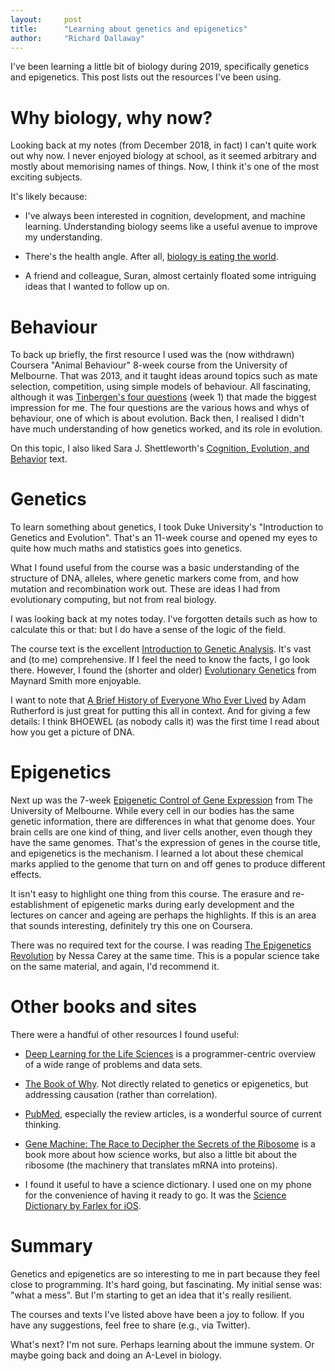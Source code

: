 ```yaml
---
layout:     post
title:      "Learning about genetics and epigenetics"
author:     "Richard Dallaway"
---
```


I've been learning a little bit of biology during 2019,
specifically genetics and epigenetics.
This post lists out the resources I've been using.

<!-- break -->

[dict]: https://apps.apple.com/in/app/science-dictionary-biology-physics-more/id1021592299
[gm]: https://www.goodreads.com/book/show/39088590-gene-machine
[dl]: https://www.goodreads.com/book/show/45288159-deep-learning-for-the-life-sciences
[ecge]: https://www.coursera.org/learn/epigenetics
[four]: https://en.wikipedia.org/wiki/Tinbergen%27s_four_questions
[ceb]: https://www.goodreads.com/book/show/7177284-cognition-evolution-and-behavior
[eat]: https://a16z.com/2019/10/28/biology-eating-world-a16z-manifesto/
[why]: https://www.goodreads.com/book/show/36204378-the-book-of-why
[pm]: https://pubmed.ncbi.nlm.nih.gov/
[rev]: https://www.goodreads.com/book/show/12414734-the-epigenetics-revolution
[itga]: https://www.goodreads.com/book/show/38885484-an-introduction-to-genetic-analysis
[ms]: https://www.goodreads.com/book/show/1456010.Evolutionary_Genetics
[brief]: https://www.goodreads.com/book/show/30135182-a-brief-history-of-everyone-who-ever-lived

# Why biology, why now?

Looking back at my notes (from December 2018, in fact) I can't quite work out why now.
I never enjoyed biology at school,
as it seemed arbitrary and mostly about memorising names of things.
Now, I think it's one of the most exciting subjects.

It's likely because:

- I've always been interested in cognition, development, and machine learning. Understanding biology seems like a useful avenue to improve my understanding.

- There's the health angle. After all, [biology is eating the world][eat].

- A friend and colleague, Suran, almost certainly floated some intriguing ideas that I wanted to follow up on.

# Behaviour

To back up briefly,
the first resource I used was the (now withdrawn) Coursera "Animal Behaviour" 8-week course from the University of Melbourne.
That was 2013, 
and it taught ideas around topics such as mate selection, competition, 
using simple models of behaviour. 
All fascinating,
although it was [Tinbergen's four questions][four] (week 1) that made the biggest impression for me. 
The four questions are the various hows and whys of behaviour, 
one of which is about evolution. 
Back then, I realised I didn't have much understanding of how genetics worked,
and its role in evolution.

On this topic, 
I also liked Sara J. Shettleworth's [Cognition, Evolution, and Behavior][ceb] text.

# Genetics

To learn something about genetics, 
I took Duke University's "Introduction to Genetics and Evolution".
That's an 11-week course and opened my eyes to quite how much maths and statistics goes into genetics.

What I found useful from the course was a basic understanding of the structure of DNA,
alleles, where genetic markers come from, and how mutation and recombination work out.
These are ideas I had from evolutionary computing, but not from real biology.

I was looking back at my notes today. I've forgotten details such as how to calculate this or that: but I do have a sense of the logic of the field.

The course text is the excellent [Introduction to Genetic Analysis][itga]. 
It's vast and (to me) comprehensive. 
If I feel the need to know the facts, I go look there. 
However, I found the (shorter and older) [Evolutionary Genetics][ms] from Maynard Smith more enjoyable.

I want to note that [A Brief History of Everyone Who Ever Lived][brief] by Adam Rutherford is just great for putting this all in context. 
And for giving a few details: I think BHOEWEL (as nobody calls it) was the first time I read about how you get a picture of DNA.

# Epigenetics

Next up was the 7-week [Epigenetic Control of Gene Expression][ecge] from The University of Melbourne.
While every cell in our bodies has the same genetic information,
there are differences in what that genome does.
Your brain cells are one kind of thing,
and liver cells another, even though they have the same genomes. 
That's the expression of genes in the course title, and epigenetics is the mechanism.
I learned a lot about these chemical marks applied to the genome that turn on and off genes to produce different effects.

It isn't easy to highlight one thing from this course. 
The erasure and re-establishment of epigenetic marks during early development 
and the lectures on cancer and ageing are perhaps the highlights.
If this is an area that sounds interesting, definitely try this one on Coursera.

There was no required text for the course.
I was reading [The Epigenetics Revolution][rev] by Nessa Carey at the same time. 
This is a popular science take on the same material, and again, I'd recommend it.

# Other books and sites

There were a handful of other resources I found useful:

- [Deep Learning for the Life Sciences][dl] is a programmer-centric overview of a wide range of problems and data sets.

- [The Book of Why][why]. Not directly related to genetics or epigenetics, but addressing causation (rather than correlation).

- [PubMed][pm], especially the review articles, is a wonderful source of current thinking.

- [Gene Machine: The Race to Decipher the Secrets of the Ribosome][gm] is a book more about how science works, but also a little bit about the ribosome (the machinery that translates mRNA into proteins).

- I found it useful to have a science dictionary. I used one on my phone for the convenience of having it ready to go. It was the [Science Dictionary by Farlex for iOS][dict].

# Summary

Genetics and epigenetics are so interesting to me in part because they feel close to programming. It's hard going, but fascinating. 
My initial sense was: "what a mess". 
But I'm starting to get an idea that it's really resilient.

The courses and texts I've listed above have been a joy to follow. 
If you have any suggestions, feel free to share (e.g., via Twitter).

What's next? I'm not sure. 
Perhaps learning about the immune system. 
Or maybe going back and doing an A-Level in biology.

